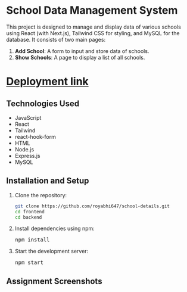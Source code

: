 # School Data Management System

This project is designed to manage and display data of various schools using React (with Next.js), Tailwind CSS for styling, and MySQL for the database. It consists of two main pages:

1. **Add School**: A form to input and store data of schools.
2. **Show Schools**: A page to display a list of all schools.

# [Deployment link](https://drive.google.com/file/d/1NG_1DxJ4uJ6uPjdaXC70GaSTYazRA9lM/view?usp=sharing)

## Technologies Used
- JavaScript
- React
- Tailwind
- react-hook-form
- HTML
- Node.js
- Express.js
- MySQL

## Installation and Setup
1. Clone the repository:
   ```bash
   git clone https://github.com/royabhi647/school-details.git
   cd frontend
   cd backend

2. Install dependencies using npm:
   <pre>npm install</pre>

3. Start the development server:
   <pre>npm start</pre>

## Assignment Screenshots
